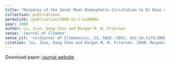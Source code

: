 ```yaml
---
title: "Response of the Zonal Mean Atmospheric Circulation to El Nino versus Global Warming"
collection: publications
permalink: /publication/2008-11-1-Lu2008a
year: 2008
author: Lu, Jian, Gang Chen and Dargan M. W. Frierson
venue: 'Journal of Climate'
venue_cit: '<i>Journal of Climate</i>, 21, 5835--5851, doi:10.1175/2008JCLI2200.1.'
citation: 'Lu, Jian, Gang Chen and Dargan M. W. Frierson, 2008: Response of the Zonal Mean Atmospheric Circulation to El Nino versus Global Warming, <i>Journal of Climate</i>, 21, 5835--5851, doi:10.1175/2008JCLI2200.1.'
---
```

Download paper: [journal website](http://journals.ametsoc.org/doi/abs/10.1175/2008JCLI2200.1)
